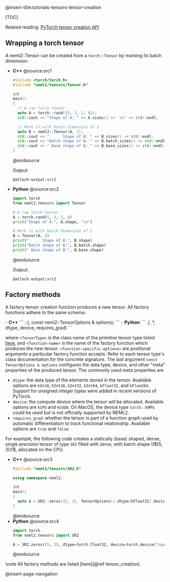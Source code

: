 @insert-title:tutorials-tensors-tensor-creation

[TOC]

Related reading: [PyTorch tensor creation API](https://pytorch.org/cppdocs/notes/tensor_creation.html)

## Wrapping a torch tensor

A neml2::Tensor can be created from a `torch::Tensor` by marking its batch dimension:

<div class="tabbed">

- <b class="tab-title">C++</b>
  @source:src1
  ```cpp
  #include <torch/torch.h>
  #include "neml2/tensors/Tensor.h"

  int
  main()
  {
    // A raw torch tensor
    auto A = torch::rand({5, 3, 2, 8});
    std::cout << "Shape of A: " << A.sizes() << '\n' << std::endl;

    // Mark it with batch dimension of 2
    auto B = neml2::Tensor(A, 2);
    std::cout << "      Shape of B: " << B.sizes() << std::endl;
    std::cout << "Batch shape of B: " << B.batch_sizes() << std::endl;
    std::cout << " Base shape of B: " << B.base_sizes() << std::endl;
  }
  ```
  @endsource

  Output:
  ```
  @attach-output:src1
  ```
- <b class="tab-title">Python</b>
  @source:src2
  ```python
  import torch
  from neml2.tensors import Tensor

  # A raw torch tensor
  A = torch.rand(5, 3, 2, 8)
  print("Shape of A:", A.shape, "\n")

  # Mark it with batch dimension of 2
  B = Tensor(A, 2)
  print("      Shape of B:", B.shape)
  print("Batch shape of B:", B.batch.shape)
  print(" Base shape of B:", B.base.shape)
  ```
  @endsource

  Output:
  ```
  @attach-output:src2
  ```

</div>

## Factory methods

A factory tensor creation function produces a new tensor. All factory functions adhere to the same schema:

<div class="tabbed">
- <b class="tab-title">C++</b>
  ```
  <TensorType>::<function_name>(<function-specific-options>, const neml2::TensorOptions & options);
  ```
- <b class="tab-title">Python</b>
  ```
  <TensorType>.<function_name>(<function-specific-options>, *, dtype, device, requires_grad)
  ```
</div>

where `<TensorType>` is the class name of the primitive tensor type listed [here](#tutorials-tensors-tensor-types), and `<function-name>` is the name of the factory function which produces the new tensor. `<function-specific-options>` are positional arguments a particular factory function accepts. Refer to each tensor type's class documentation for the concrete signature. The last argument `const TensorOptions & options` configures the data type, device, and other "meta" properties of the produced tensor. The commonly used meta properties are
- `dtype`: the data type of the elements stored in the tensor. Available options are `kInt8`, `kInt16`, `kInt32`, `kInt64`, `kFloat32`, and `kFloat64`. Support for unsigned integer types were added in recent versions of PyTorch.
- `device`: the compute device where the tensor will be allocated. Available options are `kCPU` and `kCUDA`. On MacOS, the device type `torch::kMPS` could be used but is not officially supported by NEML2.
- `requires_grad`: whether the tensor is part of a function graph used by automatic differentiation to track functional relationship. Available options are `true` and `false`.

For example, the following code creates a statically (base) shaped, dense, single precision tensor of type `SR2` filled with zeros, with batch shape \f$(5, 3)\f$, allocated on the CPU.

<div class="tabbed">

- <b class="tab-title">C++</b>
  @source:src3
  ```cpp
  #include "neml2/tensors/SR2.h"

  using namespace neml2;

  int
  main()
  {
    auto A = SR2::zeros({5, 3}, TensorOptions().dtype(kFloat32).device(kCPU));
  }
  ```
  @endsource
- <b class="tab-title">Python</b>
  @source:src4
  ```python
  import torch
  from neml2.tensors import SR2

  A = SR2.zeros((5, 3), dtype=torch.float32, device=torch.device("cpu"))
  ```
  @endsource

</div>

\note
All factory methods are listed [here](@ref tensor_creation).

@insert-page-navigation
